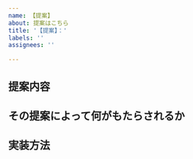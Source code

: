 ```yaml
---
name: 【提案】
about: 提案はこちら
title: '【提案】：'
labels: ''
assignees: ''

---
```


## 提案内容

## その提案によって何がもたらされるか

## 実装方法
